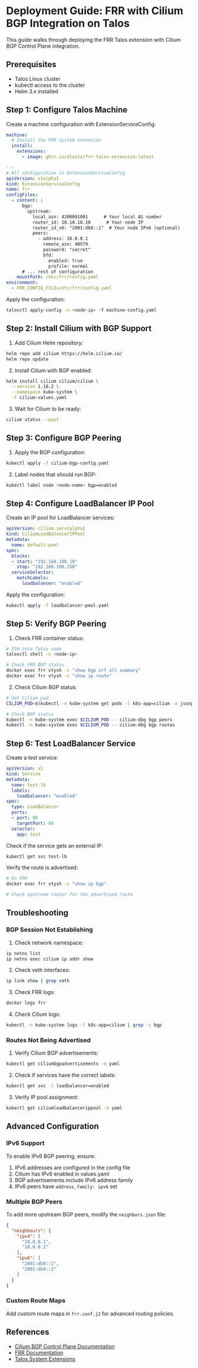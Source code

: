 # Deployment Guide: FRR with Cilium BGP Integration on Talos

This guide walks through deploying the FRR Talos extension with Cilium BGP Control Plane integration.

## Prerequisites

- Talos Linux cluster
- kubectl access to the cluster
- Helm 3.x installed

## Step 1: Configure Talos Machine

Create a machine configuration with ExtensionServiceConfig:

```yaml
machine:
  # Install the FRR system extension
  install:
    extensions:
      - image: ghcr.io/elastx/frr-talos-extension:latest

---
# All configuration in ExtensionServiceConfig
apiVersion: v1alpha1
kind: ExtensionServiceConfig
name: frr
configFiles:
  - content: |
      bgp:
        upstream:
          local_asn: 4200001001      # Your local AS number
          router_id: 10.10.10.10      # Your node IP
          router_id_v6: "2001:db8::1"  # Your node IPv6 (optional)
          peers:
            - address: 10.0.0.1
              remote_asn: 48579
              password: "secret"
              bfd:
                enabled: true
                profile: normal
      # ... rest of configuration
    mountPath: /etc/frr/config.yaml
environment:
  - FRR_CONFIG_FILE=/etc/frr/config.yaml
```

Apply the configuration:
```bash
talosctl apply-config -n <node-ip> -f machine-config.yaml
```

## Step 2: Install Cilium with BGP Support

1. Add Cilium Helm repository:
```bash
helm repo add cilium https://helm.cilium.io/
helm repo update
```

2. Install Cilium with BGP enabled:
```bash
helm install cilium cilium/cilium \
  --version 1.18.2 \
  --namespace kube-system \
  -f cilium-values.yaml
```

3. Wait for Cilium to be ready:
```bash
cilium status --wait
```

## Step 3: Configure BGP Peering

1. Apply the BGP configuration:
```bash
kubectl apply -f cilium-bgp-config.yaml
```

2. Label nodes that should run BGP:
```bash
kubectl label node <node-name> bgp=enabled
```

## Step 4: Configure LoadBalancer IP Pool

Create an IP pool for LoadBalancer services:

```yaml
apiVersion: cilium.io/v2alpha1
kind: CiliumLoadBalancerIPPool
metadata:
  name: default-pool
spec:
  blocks:
  - start: "192.168.100.10"
    stop: "192.168.100.250"
  serviceSelector:
    matchLabels:
      loadbalancer: "enabled"
```

Apply the configuration:
```bash
kubectl apply -f loadbalancer-pool.yaml
```

## Step 5: Verify BGP Peering

1. Check FRR container status:
```bash
# SSH into Talos node
talosctl shell -n <node-ip>

# Check FRR BGP status
docker exec frr vtysh -c "show bgp vrf all summary"
docker exec frr vtysh -c "show ip route"
```

2. Check Cilium BGP status:
```bash
# Get Cilium pod
CILIUM_POD=$(kubectl -n kube-system get pods -l k8s-app=cilium -o jsonpath='{.items[0].metadata.name}')

# Check BGP status
kubectl -n kube-system exec $CILIUM_POD -- cilium-dbg bgp peers
kubectl -n kube-system exec $CILIUM_POD -- cilium-dbg bgp routes
```

## Step 6: Test LoadBalancer Service

Create a test service:

```yaml
apiVersion: v1
kind: Service
metadata:
  name: test-lb
  labels:
    loadbalancer: "enabled"
spec:
  type: LoadBalancer
  ports:
  - port: 80
    targetPort: 80
  selector:
    app: test
```

Check if the service gets an external IP:
```bash
kubectl get svc test-lb
```

Verify the route is advertised:
```bash
# On FRR
docker exec frr vtysh -c "show ip bgp"

# Check upstream router for the advertised route
```

## Troubleshooting

### BGP Session Not Establishing

1. Check network namespace:
```bash
ip netns list
ip netns exec cilium ip addr show
```

2. Check veth interfaces:
```bash
ip link show | grep veth
```

3. Check FRR logs:
```bash
docker logs frr
```

4. Check Cilium logs:
```bash
kubectl -n kube-system logs -l k8s-app=cilium | grep -i bgp
```

### Routes Not Being Advertised

1. Verify Cilium BGP advertisements:
```bash
kubectl get ciliumbgpadvertisements -o yaml
```

2. Check if services have the correct labels:
```bash
kubectl get svc -l loadbalancer=enabled
```

3. Verify IP pool assignment:
```bash
kubectl get ciliumloadbalancerippool -o yaml
```

## Advanced Configuration

### IPv6 Support

To enable IPv6 BGP peering, ensure:

1. IPv6 addresses are configured in the config file
2. Cilium has IPv6 enabled in values.yaml
3. BGP advertisements include IPv6 address family
4. IPv6 peers have `address_family: ipv6` set

### Multiple BGP Peers

To add more upstream BGP peers, modify the `neighbors.json` file:

```json
{
  "neighbours": {
    "ipv4": [
      "10.0.0.1",
      "10.0.0.2"
    ],
    "ipv6": [
      "2001:db8::1",
      "2001:db8::2"
    ]
  }
}
```

### Custom Route Maps

Add custom route maps in `frr.conf.j2` for advanced routing policies.

## References

- [Cilium BGP Control Plane Documentation](https://docs.cilium.io/en/stable/network/bgp-control-plane/)
- [FRR Documentation](https://docs.frrouting.org/)
- [Talos System Extensions](https://www.talos.dev/latest/talos-guides/configuration/system-extensions/)